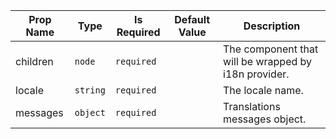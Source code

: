 | Prop Name | Type | Is Required | Default Value | Description | 
|-|-|-|-|-|
| children | `node`  | `required` |  | The component that will be wrapped by i18n provider. |
| locale | `string`  | `required` |  | The locale name. |
| messages | `object`  | `required` |  | Translations messages object. |